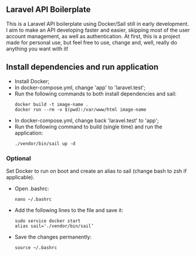 ## Laravel API Boilerplate
This is a Laravel API boilerplate using Docker/Sail still in early development. I aim to make an API developing faster and easier, skipping most of the user account management, as well as authentication. At first, this is a project made for personal use, but feel free to use, change and, well, really do anything you want with it!

## Install dependencies and run application

- Install Docker;
- In docker-compose.yml, change 'app' to 'laravel.test';
- Run the following commands to both install dependencies and sail:
    ```
    docker build -t image-name .
    docker run --rm -v $(pwd):/var/www/html image-name
    ```
- In docker-compose.yml, change back 'laravel.test' to 'app';
- Run the following command to build (single time) and run the application:
    ```
    ./vendor/bin/sail up -d
    ```

### Optional
Set Docker to run on boot and create an alias to sail (change bash to zsh if applicable).

- Open .bashrc:
    ```
    nano ~/.bashrc
    ```
- Add the following lines to the file and save it:
    ```
    sudo service docker start
    alias sail='./vendor/bin/sail’
    ```
- Save the changes permanently:
    ```
	source ~/.bashrc
    ```